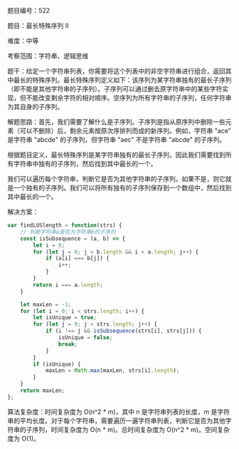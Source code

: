 题目编号：522

题目：最长特殊序列 II

难度：中等

考察范围：字符串、逻辑思维

题干：给定一个字符串列表，你需要将这个列表中的非空字符串进行组合，返回其中最长的特殊序列。最长特殊序列定义如下：该序列为某字符串独有的最长子序列（即不能是其他字符串的子序列）。子序列可以通过删去原字符串中的某些字符实现，但不能改变剩余字符的相对顺序。空序列为所有字符串的子序列，任何字符串为其自身的子序列。

解题思路：首先，我们需要了解什么是子序列。子序列是指从原序列中删除一些元素（可以不删除）后，剩余元素按原次序排列而成的新序列。例如，字符串 "ace" 是字符串 "abcde" 的子序列，但字符串 "aec" 不是字符串 "abcde" 的子序列。

根据题目定义，最长特殊序列是某字符串独有的最长子序列，因此我们需要找到所有字符串中独有的子序列，然后找到其中最长的一个。

我们可以遍历每个字符串，判断它是否为其他字符串的子序列。如果不是，则它就是一个独有的子序列。我们可以将所有独有的子序列保存到一个数组中，然后找到其中最长的一个。

解决方案：

```javascript
var findLUSlength = function(strs) {
    // 判断字符串a是否为字符串b的子序列
    const isSubsequence = (a, b) => {
        let i = 0;
        for (let j = 0; j < b.length && i < a.length; j++) {
            if (a[i] === b[j]) {
                i++;
            }
        }
        return i === a.length;
    }

    let maxLen = -1;
    for (let i = 0; i < strs.length; i++) {
        let isUnique = true;
        for (let j = 0; j < strs.length; j++) {
            if (i !== j && isSubsequence(strs[i], strs[j])) {
                isUnique = false;
                break;
            }
        }
        if (isUnique) {
            maxLen = Math.max(maxLen, strs[i].length);
        }
    }
    return maxLen;
};
```

算法复杂度：时间复杂度为 O(n^2 * m)，其中 n 是字符串列表的长度，m 是字符串的平均长度。对于每个字符串，需要遍历一遍字符串列表，判断它是否为其他字符串的子序列，时间复杂度为 O(n * m)。总时间复杂度为 O(n^2 * m)。空间复杂度为 O(1)。